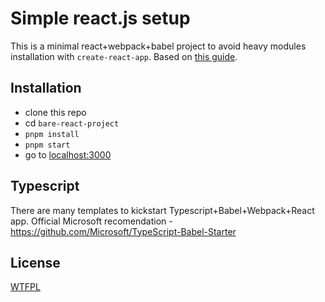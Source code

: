 # Simple react.js setup

This is a minimal react+webpack+babel project to avoid heavy modules installation with `create-react-app`. Based on [this guide](https://www.robinwieruch.de/minimal-react-webpack-babel-setup).

## Installation

- clone this repo
- cd `bare-react-project`
- `pnpm install`
- `pnpm start`
- go to [localhost:3000](http://localhost:3000)

## Typescript

There are many templates to kickstart Typescript+Babel+Webpack+React app. Official Microsoft recomendation - https://github.com/Microsoft/TypeScript-Babel-Starter

## License

[WTFPL](http://www.wtfpl.net/txt/copying/)